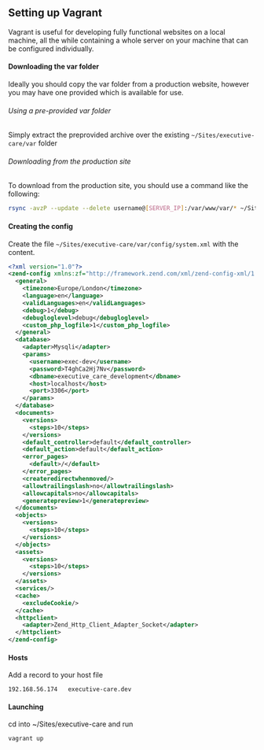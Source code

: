 ## Setting up Vagrant

Vagrant is useful for developing fully functional websites on a local machine, all the while containing a whole server on your machine that can be configured individually.

#### Downloading the var folder

Ideally you should copy the var folder from a production website, however you may have one provided which is available for use.

###### Using a pre-provided var folder

Simply extract the preprovided archive over the existing `~/Sites/executive-care/var` folder

###### Downloading from the production site

To download from the production site, you should use a command like the following:

```bash
rsync -avzP --update --delete username@[SERVER_IP]:/var/www/var/* ~/Sites/executive-care/var
```

#### Creating the config

Create the file `~/Sites/executive-care/var/config/system.xml` with the content.

```XML
<?xml version="1.0"?>
<zend-config xmlns:zf="http://framework.zend.com/xml/zend-config-xml/1.0/">
  <general>
    <timezone>Europe/London</timezone>
    <language>en</language>
    <validLanguages>en</validLanguages>
    <debug>1</debug>
    <debugloglevel>debug</debugloglevel>
    <custom_php_logfile>1</custom_php_logfile>
  </general>
  <database>
    <adapter>Mysqli</adapter>
    <params>
      <username>exec-dev</username>
      <password>T4ghCa2Hj7Nv</password>
      <dbname>executive_care_development</dbname>
      <host>localhost</host>
      <port>3306</port>
    </params>
  </database>
  <documents>
    <versions>
      <steps>10</steps>
    </versions>
    <default_controller>default</default_controller>
    <default_action>default</default_action>
    <error_pages>
      <default>/</default>
    </error_pages>
    <createredirectwhenmoved/>
    <allowtrailingslash>no</allowtrailingslash>
    <allowcapitals>no</allowcapitals>
    <generatepreview>1</generatepreview>
  </documents>
  <objects>
    <versions>
      <steps>10</steps>
    </versions>
  </objects>
  <assets>
    <versions>
      <steps>10</steps>
    </versions>
  </assets>
  <services/>
  <cache>
    <excludeCookie/>
  </cache>
  <httpclient>
    <adapter>Zend_Http_Client_Adapter_Socket</adapter>
  </httpclient>
</zend-config>

```

#### Hosts

Add a record to your host file

```
192.168.56.174   executive-care.dev
```

#### Launching

cd into ~/Sites/executive-care and run
```
vagrant up
```
